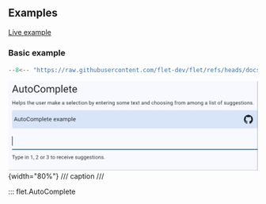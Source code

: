## Examples

[Live example](https://flet-controls-gallery.fly.dev/input/autocomplete)

### Basic example

```python
--8<-- "https://raw.githubusercontent.com/flet-dev/flet/refs/heads/docs/sdk/python/examples/controls/auto-complete/basic.py"
```

![basic](https://raw.githubusercontent.com/flet-dev/flet/docs/sdk/python/examples/controls/auto-complete/media/basic.gif){width="80%"}
/// caption
///

::: flet.AutoComplete
